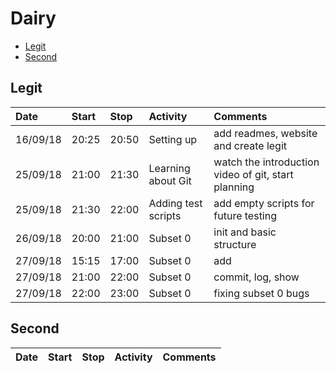 # Dairy
- [Legit](##legit)
- [Second](##second)
## Legit
|Date|Start|Stop|Activity|Comments|
|:---|:---|:---|:---|:---|
|16/09/18|20:25|20:50|Setting up|add readmes, website and create legit|
|25/09/18|21:00|21:30|Learning about Git|watch the introduction video of git, start planning|
|25/09/18|21:30|22:00|Adding test scripts|add empty scripts for future testing|
|26/09/18|20:00|21:00|Subset 0|init and basic structure|
|27/09/18|15:15|17:00|Subset 0|add|
|27/09/18|21:00|22:00|Subset 0|commit, log, show|
|27/09/18|22:00|23:00|Subset 0|fixing subset 0 bugs|
## Second
|Date|Start|Stop|Activity|Comments|
|:---|:---|:---|:---|:---|
